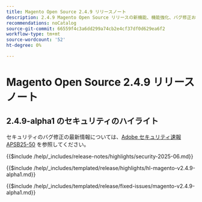 ```yaml
---
title: Magento Open Source 2.4.9 リリースノート
description: 2.4.9 Magento Open Source リリースの新機能、機能強化、バグ修正および既知の問題について説明します。
recommendations: noCatalog
source-git-commit: 66559f4c3a6dd299a74cb2e4cf37df0d629ea6f2
workflow-type: tm+mt
source-wordcount: '52'
ht-degree: 0%

---
```


# Magento Open Source 2.4.9 リリースノート

## 2.4.9-alpha1 のセキュリティのハイライト

セキュリティのバグ修正の最新情報については、[Adobe セキュリティ速報 APSB25-50](https://helpx.adobe.com/security/products/magento/apsb25-50.html) を参照してください。

{{$include /help/_includes/release-notes/highlights/security-2025-06.md}}

<!-- Highlights in v2.4.9-alpha1 -->

{{$include /help/_includes/templated/release/highlights/hl-magento-v2.4.9-alpha1.md}}

<!-- Fixed issues in v2.4.9-alpha1 -->

{{$include /help/_includes/templated/release/fixed-issues/magento-v2.4.9-alpha1.md}}
